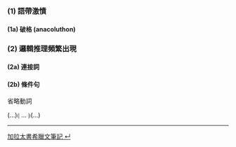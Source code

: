 ### (1) 語帶激憤
#### (1a) 破格 (anacoluthon)

### (2) 邏輯推理頻繁出現
#### (2a) 連接詞
#### (2b) 條件句

省略動詞

(...)⦇ ... ⦈(...)




---
[加拉太書希臘文筆記 ↵](Galatians-Notes.md)